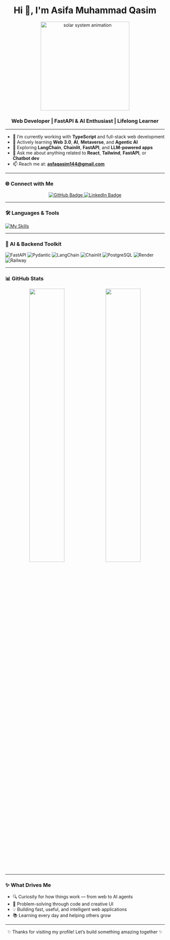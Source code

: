 <h1 align="center">Hi 👋, I'm Asifa Muhammad Qasim</h1>
<p align="center">
  <img src="(https://solarsystem.nasa.gov/planets/overview/)" width="280" alt="solar system animation" />
</p>

<h3 align="center">Web Developer | FastAPI & AI Enthusiast | Lifelong Learner</h3>

---

- 🔭 I’m currently working with **TypeScript** and full-stack web development  
- 🌱 Actively learning **Web 3.0**, **AI**, **Metaverse**, and **Agentic AI**  
- 🤖 Exploring **LangChain**, **Chainlit**, **FastAPI**, and **LLM-powered apps**  
- 💬 Ask me about anything related to **React**, **Tailwind**, **FastAPI**, or **Chatbot dev**  
- 📫 Reach me at: **asfaqasim144@gmail.com**

---

### 🌐 Connect with Me

<div align="center">
  <a href="https://github.com/AsfaQasim" target="_blank">
    <img src="https://img.shields.io/badge/GitHub-181717?style=for-the-badge&logo=github&logoColor=white" alt="GitHub Badge"/>
  </a>
  <a href="https://www.linkedin.com/in/asifa-muhammad-qasim-006120305/" target="_blank">
    <img src="https://img.shields.io/badge/LinkedIn-0A66C2?style=for-the-badge&logo=linkedin&logoColor=white" alt="LinkedIn Badge"/>
  </a>
</div>

---

### 🛠️ Languages & Tools

[![My Skills](https://skillicons.dev/icons?i=html,css,tailwind,js,ts,react,nextjs,nodejs,py,git,github,vscode,figma)](https://skillicons.dev)

---

### 🧠 AI & Backend Toolkit

![FastAPI](https://img.shields.io/badge/FastAPI-005571?style=for-the-badge&logo=fastapi&logoColor=white)
![Pydantic](https://img.shields.io/badge/Pydantic-3178C6?style=for-the-badge&logo=python&logoColor=white)
![LangChain](https://img.shields.io/badge/LangChain-4B0082?style=for-the-badge)
![Chainlit](https://img.shields.io/badge/Chainlit-3C3C3C?style=for-the-badge&logo=python&logoColor=white)
![PostgreSQL](https://img.shields.io/badge/PostgreSQL-336791?style=for-the-badge&logo=postgresql&logoColor=white)
![Render](https://img.shields.io/badge/Render-00979D?style=for-the-badge&logo=render&logoColor=white)
![Railway](https://img.shields.io/badge/Railway-000000?style=for-the-badge&logo=railway&logoColor=white)

---

### 📊 GitHub Stats

<div align="center">
  <img src="https://github-readme-stats.vercel.app/api?username=AsfaQasim&show_icons=true&theme=dark&hide_border=true" width="47%"/>
  <img src="https://github-readme-stats.vercel.app/api/top-langs/?username=AsfaQasim&layout=compact&theme=dark&hide_border=true" width="47%"/>
</div>

---

### ✨ What Drives Me

- 🔍 Curiosity for how things work — from web to AI agents  
- 🧩 Problem-solving through code and creative UI  
- 💡 Building fast, useful, and intelligent web applications  
- 📚 Learning every day and helping others grow

---

<p align="center">✨ Thanks for visiting my profile! Let’s build something amazing together ✨</p>

